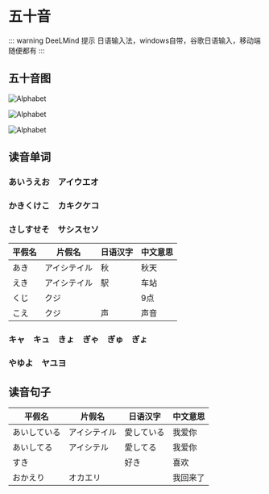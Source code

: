 # 五十音

::: warning DeeLMind 提示
日语输入法，windows自带，谷歌日语输入，移动端随便都有
:::

## 五十音图

![Alphabet](/img/japanese/1.png)

![Alphabet](/img/japanese/2.png)

![Alphabet](/img/japanese/3.png)

## 读音单词

### あいうえお　アイウエオ

### かきくけこ　カキクケコ

### さしすせそ　サシスセソ

| 平假名 | 片假名 | 日语汉字 | 中文意思 |
|--------|--------|----------|----------|
| あき | アイシテイル | 秋 | 秋天 |
| えき | アイシテイル | 駅 | 车站 |
| くじ | クジ |  | 9点 |
| こえ | クジ | 声 | 声音 |

### キャ　キュ　きょ　ぎゃ　ぎゅ　ぎょ

### やゆよ　ヤユヨ



## 读音句子

| 平假名 | 片假名 | 日语汉字 | 中文意思 |
|--------|--------|----------|----------|
| あいしている | アイシテイル | 愛している | 我爱你 |
| あいしてる | アイシテル | 愛してる | 我爱你 |
| すき |  | 好き | 喜欢 |
| おかえり | オカエリ |  | 我回来了 |